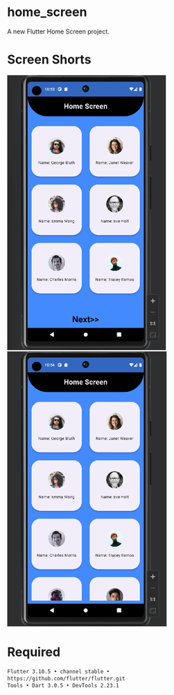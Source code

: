# home_screen

A new Flutter Home Screen project.

# Screen Shorts
![home_screen](https://github.com/MuhammadAsifJawad/home_screen/blob/main/screen%20shorts/first%20page.png) ![home_screen](https://github.com/MuhammadAsifJawad/home_screen/blob/main/screen%20shorts/next%20page.png)

# Required 
```
Flutter 3.10.5 • channel stable • https://github.com/flutter/flutter.git
Tools • Dart 3.0.5 • DevTools 2.23.1
```


